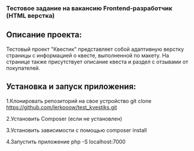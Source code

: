 ### Тестовое задание на вакансию Frontend-разработчик (HTML верстка)

## Описание проекта:
Тестовый проект "Квестик" представляет собой адаптивную верстку страницы с информацией о квесте, выполненной по макету. На странице также присутствует описание квеста и раздел с отзывами от покупателей.

## Установка и запуск приложения:
1.Клонировать репозиторий на свое устройство git clone https://github.com/lerkooow/test_kvestiks.git

2.Установить Composer (если не установлен)

3.Установить зависимости с помощью composer install

4.Запустить приложение php -S localhost:7000

